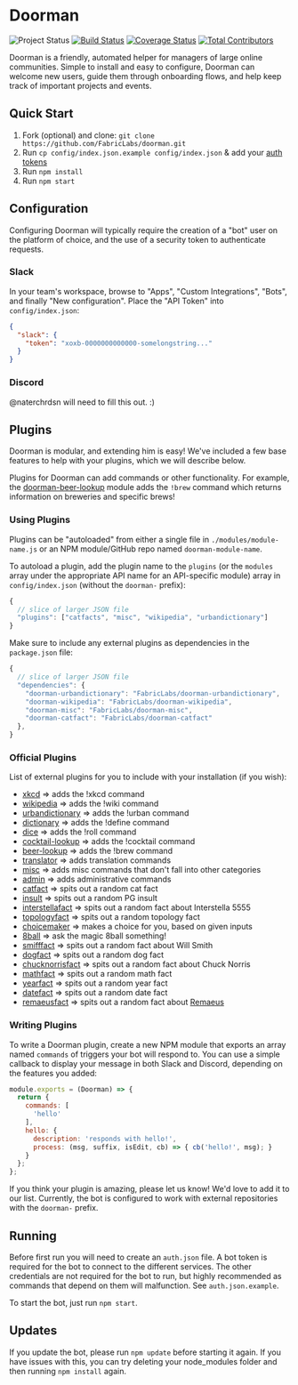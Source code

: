 # Doorman
![Project Status](https://img.shields.io/badge/status-experimental-rainbow.svg?style=flat-square)
[![Build Status](https://img.shields.io/travis/fabriclabs/doorman.svg?branch=master&style=flat-square)](https://travis-ci.org/fabriclabs/doorman)
[![Coverage Status](https://img.shields.io/coveralls/fabriclabs/doorman.svg?style=flat-square)](https://coveralls.io/r/fabriclabs/doorman)
[![Total Contributors](https://img.shields.io/github/contributors/fabriclabs/doorman.svg?style=flat-square)](https://github.com/fabriclabs/doorman/contributors)

Doorman is a friendly, automated helper for managers of large online
communities.  Simple to install and easy to configure, Doorman can welcome new
users, guide them through onboarding flows, and help keep track of important
projects and events.

## Quick Start
1. Fork (optional) and clone:
  `git clone https://github.com/FabricLabs/doorman.git`
2. Run `cp config/index.json.example config/index.json` & add your [auth tokens](#auth)
3. Run `npm install`
4. Run `npm start`

## Configuration
Configuring Doorman will typically require the creation of a "bot" user on the
platform of choice, and the use of a security token to authenticate requests.

### Slack
In your team's workspace, browse to "Apps", "Custom Integrations", "Bots", and
finally "New configuration".  Place the "API Token" into `config/index.json`:

```json
{
  "slack": {
    "token": "xoxb-0000000000000-somelongstring..."
  }
}
```

### Discord
@naterchrdsn will need to fill this out. :)

## Plugins
Doorman is modular, and extending him is easy! We've included a few base
features to help with your plugins, which we will describe below.

Plugins for Doorman can add commands or other functionality. For example, the
[doorman-beer-lookup](https://github.com/FabricLabs/doorman-beer-lookup) module
adds the `!brew` command which returns information on breweries and specific
brews!

### Using Plugins
Plugins can be "autoloaded" from either a single file in
`./modules/module-name.js` or an NPM module/GitHub repo named
`doorman-module-name`.

To autoload a plugin, add the plugin name to the `plugins` (or the
`modules` array under the appropriate API name for an API-specific module) array
in `config/index.json` (without the `doorman-` prefix):

```js
{
  // slice of larger JSON file
  "plugins": ["catfacts", "misc", "wikipedia", "urbandictionary"]
}
```

Make sure to include any external plugins as dependencies in the `package.json`
file:

```js
{
  // slice of larger JSON file
  "dependencies": {
    "doorman-urbandictionary": "FabricLabs/doorman-urbandictionary",
    "doorman-wikipedia": "FabricLabs/doorman-wikipedia",
    "doorman-misc": "FabricLabs/doorman-misc",
    "doorman-catfact": "FabricLabs/doorman-catfact"
  },
}
```

### Official Plugins
List of external plugins for you to include with your installation (if you wish):

- [xkcd](https://github.com/FabricLabs/doorman-xkcd) => adds the !xkcd command
- [wikipedia](https://github.com/FabricLabs/doorman-wikipedia) => adds the !wiki command
- [urbandictionary](https://github.com/FabricLabs/doorman-urbandictionary) => adds the !urban command
- [dictionary](https://github.com/FabricLabs/doorman-dictionary) => adds the !define command
- [dice](https://github.com/FabricLabs/doorman-dice) => adds the !roll command
- [cocktail-lookup](https://github.com/FabricLabs/doorman-cocktail-lookup) => adds the !cocktail command
- [beer-lookup](https://github.com/FabricLabs/doorman-beer-lookup) => adds the !brew command
- [translator](https://github.com/FabricLabs/doorman-translator) => adds translation commands
- [misc](https://github.com/FabricLabs/doorman-misc) => adds misc commands that don't fall into other categories
- [admin](https://github.com/FabricLabs/doorman-admin) => adds administrative commands
- [catfact](https://github.com/FabricLabs/doorman-catfact) => spits out a random cat fact
- [insult](https://github.com/FabricLabs/doorman-insult) => spits out a random PG insult
- [interstellafact](https://github.com/FabricLabs/doorman-interstellafact) => spits out a random fact about Interstella 5555
- [topologyfact](https://github.com/FabricLabs/doorman-topologyfact) => spits out a random topology fact
- [choicemaker](https://github.com/FabricLabs/doorman-choicemaker) => makes a choice for you, based on given inputs
- [8ball](https://github.com/FabricLabs/doorman-8ball) => ask the magic 8ball something!
- [smifffact](https://github.com/FabricLabs/doorman-smifffact) => spits out a random fact about Will Smith
- [dogfact](https://github.com/FabricLabs/doorman-dogfact) => spits out a random dog fact
- [chucknorrisfact](https://github.com/FabricLabs/doorman-chucknorrisfact) => spits out a random fact about Chuck Norris
- [mathfact](https://github.com/FabricLabs/doorman-mathfact) => spits out a random math fact
- [yearfact](https://github.com/FabricLabs/doorman-yearfact) => spits out a random year fact
- [datefact](https://github.com/FabricLabs/doorman-datefact) => spits out a random date fact
- [remaeusfact](https://github.com/FabricLabs/doorman-remaeusfact) => spits out a random fact about [Remaeus](https://github.com/martindale)

### Writing Plugins
To write a Doorman plugin, create a new NPM module that exports an array named `commands` of triggers your bot will respond to. You can use a simple callback to display your message in both Slack and Discord, depending on the features you added:

```js
module.exports = (Doorman) => {
  return {
    commands: [
      'hello'
    ],
    hello: {
      description: 'responds with hello!',
      process: (msg, suffix, isEdit, cb) => { cb('hello!', msg); }
    }
  };
};
```

If you think your plugin is amazing, please let us know! We'd love to add it to our list. Currently, the bot is configured to work with external repositories with the `doorman-` prefix.

## Running
Before first run you will need to create an `auth.json` file. A bot token is required for the bot to connect to the different services. The other credentials are not required for the bot to run, but highly recommended as commands that depend on them will malfunction. See `auth.json.example`.

To start the bot, just run `npm start`.

## Updates
If you update the bot, please run `npm update` before starting it again. If you have
issues with this, you can try deleting your node_modules folder and then running
`npm install` again.
